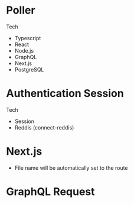 # Poller

Tech
- Typescript
- React
- Node.js
- GraphQL
- Next.js
- PostgreSQL



# Authentication Session
Tech
- Session
- Reddis (connect-reddis)

# Next.js
- File name will be automatically set to the route



# GraphQL Request